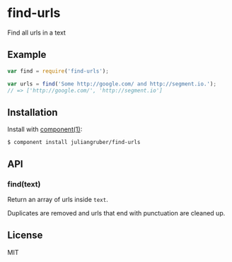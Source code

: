 
# find-urls

  Find all urls in a text

## Example

```js
var find = require('find-urls');

var urls = find('Some http://google.com/ and http://segment.io.');
// => ['http://google.com/', 'http://segment.io']
```

## Installation

  Install with [component(1)](http://component.io):

    $ component install juliangruber/find-urls

## API

### find(text)

Return an array of urls inside `text`.

Duplicates are removed and urls that end with punctuation are cleaned up.

## License

  MIT

